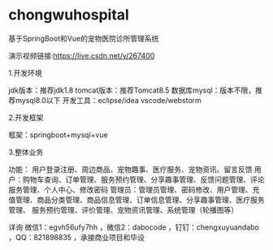 # chongwuhospital
基于SpringBoot和Vue的宠物医院诊所管理系统

演示视频链接:https://live.csdn.net/v/267400

1.开发环境

jdk版本：推荐jdk1.8
tomcat版本：推荐Tomcat8.5
数据库mysql：版本不限，推荐mysql8.0以下
开发工具：eclipse/idea vscode/webstorm

2.开发框架

框架：springboot+mysql+vue

3.整体业务

功能：
用户登录注册、周边商品、宠物趣事、医疗服务、宠物资讯、留言反馈
用户：购物车查询、订单管理、服务预约管理、分享趣事管理、反馈问题管理、评论服务管理、个人中心、修改密码
管理员：管理员管理、密码修改、用户管理、充值管理、商品分类管理、商品信息管理、订单信息管理、分享趣事管理、医疗服务管理、
服务预约管理、评价管理、宠物资讯管理、系统管理（轮播图等）

详询 微信1：egvh56ufy7hh ，微信2：dabocode ，钉钉：chengxuyuandabo ，QQ：821898835 ，承接商业项目和毕设
